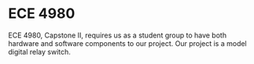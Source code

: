 # ECE 4980
ECE 4980, Capstone II, requires us as a student group to have both hardware and software components to our project. Our project is a model digital relay switch.
